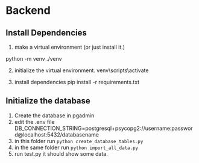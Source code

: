 # Backend

## Install Dependencies

1. make a virtual environment (or just install it.)

python -m venv ./venv

2. initialize the virtual environment.
venv\scripts\activate

3. install dependencies
pip install -r requirements.txt

## Initialize the database

1. Create the database in pgadmin
2. edit the .env file DB_CONNECTION_STRING=postgresql+psycopg2://username:password@localhost:5432/databasename
3. in this folder run `python create_database_tables.py`
4. in the same folder run `python import_all_data.py`
5. run test.py it should show some data.

